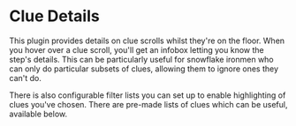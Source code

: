 # Clue Details

This plugin provides details on clue scrolls whilst they're on the floor. When you hover over a clue scroll, you'll get an infobox letting you know the step's details. This can be particularly useful for snowflake ironmen who can only do particular subsets of clues, allowing them to ignore ones they can't do.

There is also configurable filter lists you can set up to enable highlighting of clues you've chosen. There are pre-made lists of clues which can be useful, available below.